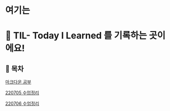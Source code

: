 # 여기는

# 📝 TIL- Today I Learned 를 기록하는 곳이에요!



## 📖 목차

[마크다운 공부](%EB%A7%88%ED%81%AC%EB%8B%A4%EC%9A%B4_%EB%AC%B8%EB%B2%95%EC%A0%95%EB%A6%AC.md)

[220705 수업정리](/7.5_%EC%88%98%EC%97%85%EC%A0%95%EB%A6%AC.md)

[220706 수업정리](/7.6_%EC%88%98%EC%97%85%EC%A0%95%EB%A6%AC.md)
